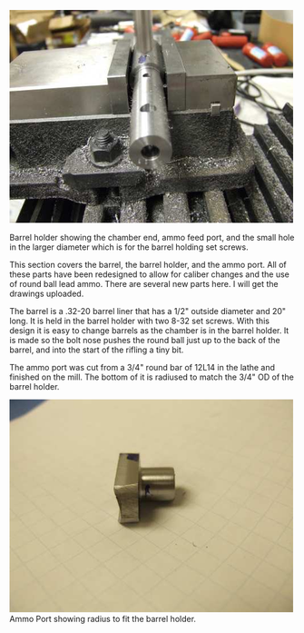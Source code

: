 ![Barrell Holder](images/barrellholder.jpg "Barrell Holder")

Barrel holder showing the chamber end, ammo feed port, 
and the small hole in the larger diameter which is for the
barrel holding set screws.

This section covers the barrel, the barrel holder, and the ammo port.  All of these parts have been redesigned to allow for caliber changes and the use of round ball lead ammo.  There are several new parts here.  I will get the drawings uploaded.

The barrel is a .32-20 barrel liner that has a 1/2" outside diameter and 20" long.  It is held in the barrel holder with two 8-32 set screws.  With this design it is easy to change barrels as the chamber is in the barrel holder.  It is made so the bolt nose pushes the round ball just up to the back of the barrel, and into the start of the rifling a tiny bit.

The ammo port was cut from a 3/4" round bar of 12L14 in the lathe and finished on the mill.  The bottom of it is radiused to match the 3/4" OD of the barrel holder.

![Ammo Port](images/ammoport.jpg "Ammo Port")
Ammo Port showing radius to fit the barrel holder.